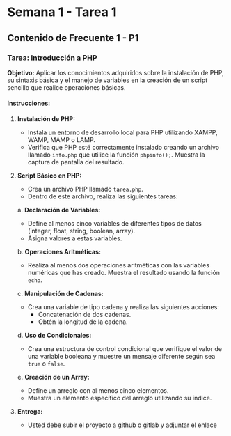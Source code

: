 # Semana 1 - Tarea 1

## Contenido de Frecuente 1 - P1

### Tarea: Introducción a PHP

**Objetivo:** Aplicar los conocimientos adquiridos sobre la instalación de PHP, su sintaxis básica y el manejo de variables en la creación de un script sencillo que realice operaciones básicas.

#### Instrucciones:

1. **Instalación de PHP:**
   - Instala un entorno de desarrollo local para PHP utilizando XAMPP, WAMP, MAMP o LAMP.
   - Verifica que PHP esté correctamente instalado creando un archivo llamado `info.php` que utilice la función `phpinfo();`. Muestra la captura de pantalla del resultado.

2. **Script Básico en PHP:**
   - Crea un archivo PHP llamado `tarea.php`.
   - Dentro de este archivo, realiza las siguientes tareas:

   a. **Declaración de Variables:**
      - Define al menos cinco variables de diferentes tipos de datos (integer, float, string, boolean, array).
      - Asigna valores a estas variables.

   b. **Operaciones Aritméticas:**
      - Realiza al menos dos operaciones aritméticas con las variables numéricas que has creado. Muestra el resultado usando la función `echo`.

   c. **Manipulación de Cadenas:**
      - Crea una variable de tipo cadena y realiza las siguientes acciones:
        - Concatenación de dos cadenas.
        - Obtén la longitud de la cadena.

   d. **Uso de Condicionales:**
      - Crea una estructura de control condicional que verifique el valor de una variable booleana y muestre un mensaje diferente según sea `true` o `false`.

   e. **Creación de un Array:**
      - Define un arreglo con al menos cinco elementos.
      - Muestra un elemento específico del arreglo utilizando su índice.

3. **Entrega:**
   - Usted debe subir el proyecto a github o gitlab y adjuntar el enlace

